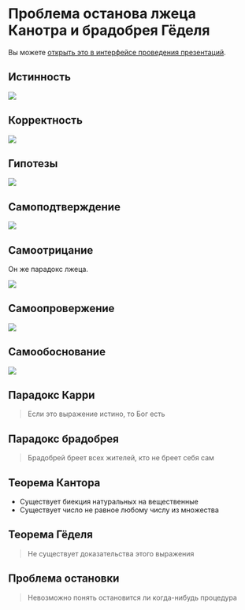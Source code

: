 # Проблема останова лжеца Канотра и брадобрея Гёделя

Вы можете [открыть это в интерфейсе проведения презентаций](https://nin-jin.github.io/slides/self-reference/).

## Истинность

![](https://habrastorage.org/webt/wp/-m/x-/wp-mx--xzohucrgs-bf5ywt8yru.png)

## Корректность

![](https://habrastorage.org/webt/zg/gx/5y/zggx5ywp1olxrhxgbc_ang7m3w4.png)

## Гипотезы

![](https://habrastorage.org/webt/ox/hp/5m/oxhp5mz3ryp06_djnb8cho5a4nu.png)

## Самоподтверждение

![](https://habrastorage.org/webt/qy/yx/ur/qyyxur4eem6ygdjiwuevbct6cr4.png)

## Самоотрицание

Он же парадокс лжеца.

![](https://habrastorage.org/webt/6b/ym/xf/6bymxfzjdbkri7ihau45ntlghn4.png)

## Самоопровержение

![](https://habrastorage.org/webt/kd/mi/qe/kdmiqegonnp_uazvu6pyxad4htu.png)

## Самообоснование

![](https://habrastorage.org/webt/04/fw/oe/04fwoers6sgtkr1ircvbn8blzve.png)

## Парадокс Карри

> Если это выражение истино, то Бог есть

## Парадокс брадобрея

> Брадобрей бреет всех жителей, кто не бреет себя сам

## Теорема Кантора

- Существует биекция натуральных на вещественные
- Существует число не равное любому числу из множества

## Теорема Гёделя

> Не существует доказательства этого выражения

## Проблема остановки

> Невозможно понять остановится ли когда-нибудь процедура

